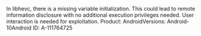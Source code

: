 In libhevc, there is a missing variable initialization. This could lead to remote information disclosure with no additional execution privileges needed. User interaction is needed for exploitation. Product: AndroidVersions: Android-10Android ID: A-111764725